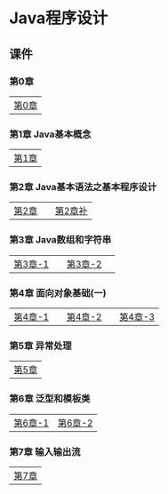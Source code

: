 # Java程序设计

## 课件

### 第0章

|    |
| ---- |
|[第0章](./CourseWare/JavaChapters/Jchapter-0.html)|

### 第1章 Java基本概念

|    |
| ---- |
|[第1章](./CourseWare/JavaChapters/Jchapter-1.html)|

### 第2章 Java基本语法之基本程序设计

|    |    |    |
| ---- | ---- | ---- |
|[第2章](./CourseWare/JavaChapters/Jchapter-2.html)|  |[第2章补](./CourseWare/JavaChapters/Jchapter-2-add.html)|


### 第3章 Java数组和字符串

|    |    |    |    | 
| ---- | ---- | ---- | ---- |  
|[第3章-1](./CourseWare/JavaChapters/Jchapter-3-1.html)|    | [第3章-2](./CourseWare/JavaChapters/Jchapter-3-2.html)|

### 第4章 面向对象基础(一)

|    |    |    |    |    |
| ---- | ---- | ---- | ---- | ---- |
|[第4章-1](./CourseWare/JavaChapters/Jchapter-4-1.html)|  |[第4章-2](./CourseWare/JavaChapters/Jchapter-4-2.html)|  |[第4章-3](./CourseWare/JavaChapters/Jchapter-4-3.html)|

### 第5章 异常处理

|    |
| ---- |
|[第5章](./CourseWare/JavaChapters/Jchapter-5.html)|

### 第6章 泛型和模板类

|    |    |
| ---- | ---- |
|[第6章-1](./CourseWare/JavaChapters/Jchapter-6-1.html)|[第6章-2](./CourseWare/JavaChapters/Jchapter-6-2.html)|


### 第7章 输入输出流

|    |
| ---- |
|[第7章](./CourseWare/JavaChapters/Jchapter-7.html)|
